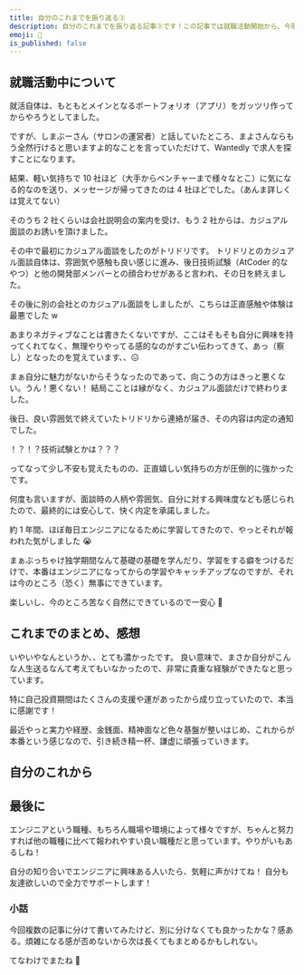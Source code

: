 ```yaml
---
title: 自分のこれまでを振り返る③
description: 自分のこれまでを振り返る記事③です！この記事では就職活動開始から、今現在までの振り返りを書きます
emoji: 🏯
is_published: false
---
```


## 就職活動中について

就活自体は、もともとメインとなるポートフォリオ（アプリ）をガッツリ作ってからやろうとしてました。

ですが、しまぶーさん（サロンの運営者）と話していたところ、まよさんならもう全然行けると思いますよ的なことを言っていただけて、Wantedly で求人を探すことになります。

結果、軽い気持ちで 10 社ほど（大手からベンチャーまで様々なとこ）に気になる的なのを送り、メッセージが帰ってきたのは 4 社ほどでした。（あんま詳しくは覚えてない）

そのうち 2 社くらいは会社説明会の案内を受け、もう 2 社からは、カジュアル面談のお誘いを頂けました。

その中で最初にカジュアル面談をしたのがトリドリです。
トリドリとのカジュアル面談自体は、雰囲気や感触も良い感じに進み、後日技術試験（AtCoder 的なやつ）と他の開発部メンバーとの顔合わせがあると言われ、その日を終えました。

その後に別の会社とのカジュアル面談をしましたが、こちらは正直感触や体験は最悪でした w

あまりネガティブなことは書きたくないですが、ここはそもそも自分に興味を持ってくれてなく、無理やりやってる感的なのがすごい伝わってきて、あっ（察し）となったのを覚えています、、😖

まぁ自分に魅力がないからそうなったのであって、向こうの方はきっと悪くない。うん！悪くない！
結局こことは縁がなく、カジュアル面談だけで終わりました。

後日、良い雰囲気で終えていたトリドリから連絡が届き、その内容は内定の通知でした。

！？！？技術試験とかは？？？

ってなって少し不安も覚えたものの、正直嬉しい気持ちの方が圧倒的に強かったです。

何度も言いますが、面談時の人柄や雰囲気、自分に対する興味度なども感じられたので、最終的には安心して、快く内定を承諾しました。

約 1 年間、ほぼ毎日エンジニアになるために学習してきたので、やっとそれが報われた気がしました 😭

まぁぶっちゃけ独学期間なんて基礎の基礎を学んだり、学習をする癖をつけるだけで、本番はエンジニアになってからの学習やキャッチアップなのですが、それは今のところ（恐く）無事にできています。

楽しいし、今のところ苦なく自然にできているので一安心 🥳

## これまでのまとめ、感想

いやいやなんというか、、とても濃かったです。
良い意味で、まさか自分がこんな人生送るなんて考えてもいなかったので、非常に貴重な経験ができたなと思っています。

特に自己投資期間はたくさんの支援や運があったから成り立っていたので、本当に感謝です！

最近やっと実力や経歴、金銭面、精神面など色々基盤が整いはじめ、これからが本番という感じなので、引き続き精一杯、謙虚に頑張っていきます。

## 自分のこれから

## 最後に

エンジニアという職種、もちろん職場や環境によって様々ですが、ちゃんと努力すれば他の職種に比べて報われやすい良い職種だと思っています。やりがいもあるしね！

自分の知り合いでエンジニアに興味ある人いたら、気軽に声かけてね！
自分も友達欲しいので全力でサポートします！

### 小話

今回複数の記事に分けて書いてみたけど、別に分けなくても良かったかな？感ある。煩雑になる感が否めないから次は長くてもまとめるかもしれない。

てなわけでまたね 🙌

